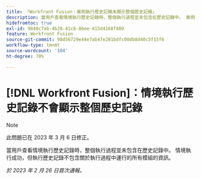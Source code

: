 ```yaml
---
title: 「Workfront Fusion：案例執行歷史記錄未顯示整個歷史記錄」
description: 當用戶查看情境執行歷史記錄時，整個執行過程並未包含在歷史記錄中。 案例已成功執行，但執行歷史記錄不包含執行期間執行的所有模組相關資訊
hidefromtoc: true
exl-id: 9840c7ab-4b28-41c6-86ee-415d4168f809
feature: Workfront Fusion
source-git-commit: 98d56729e44e7ab47e201bdfc00db8d40c5f15f6
workflow-type: tm+mt
source-wordcount: '104'
ht-degree: 70%

---
```


# [!DNL Workfront Fusion]：情境執行歷史記錄不會顯示整個歷史記錄

>[!NOTE]
>
>此問題已在 2023 年 3 月 6 日修正。

當用戶查看情境執行歷史記錄時，整個執行過程並未包含在歷史記錄中。 情境執行成功，但執行歷史記錄不包含關於執行過程中運行的所有模組的資訊。

_於 2023 年 2 月 26 日首次通報。_
